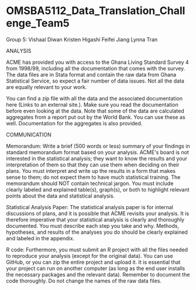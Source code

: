 # OMSBA5112_Data_Translation_Challenge_Team5

Group 5:
  Vishaal Diwan
  Kristen Higashi
  Feifei Jiang
  Lynna Tran


ANALYSIS

  ACME has provided you with access to the Ghana Living Standard Survey 4 from 1998/99, including all the documentation that comes with the survey. The data files are 
  in Stata format and contain the raw data from Ghana Statistical Service, so expect a fair number of data issues. Not all the data are equally relevant to your work.

  You can find a zip file with all the data and the associated documentation here (Links to an external site.). Make sure you read the documentation before even 
  looking at the data. Note that some of the data are calculated aggregates from a report put out by the World Bank. You can use these as well. Documentation for the 
  aggregates is also provided. 


COMMUNICATION

Memorandum:
  Write a brief (500 words or less) summary of your findings in standard memorandum format based on your analysis. ACME's board is not interested in the statistical
  analysis; they want to know the results and your interpretation of them so that they can use them when deciding on their plans. You must interpret and write up the
  results in a form that makes sense to them; do not expect them to have much statistical training. The memorandum should NOT contain technical jargon. You must
  include clearly labeled and explained table(s), graph(s), or both to highlight relevant points about the data and statistical analysis.

Statistical Analysis Paper:
  The statistical analysis paper is for internal discussions of plans, and it is possible that ACME revisits your analysis. It is therefore imperative that your 
  statistical analysis is clearly and thoroughly documented. You must describe each step you take and why. Methods, hypotheses, and results of the analyses you do should
  be clearly explained and labeled in the appendix.


R code:
  Furthermore, you must submit an R project with all the files needed to reproduce your analysis (except for the original data). You can use GitHub, or you can zip the
  entire project and upload it. It is essential that your project can run on another computer (as long as the end user installs the necessary packages and the relevant
  data). Remember to document the code thoroughly. Do not change the names of the raw data files. 